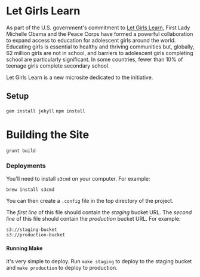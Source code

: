 Let Girls Learn
===============

As part of the U.S. government's commitment to [Let Girls Learn](https://letgirlslearn.peacecorps.gov "Let Girls Learn"), First Lady Michelle Obama and the Peace Corps have formed a powerful collaboration to expand access to education for adolescent girls around the world. Educating girls is essential to healthy and thriving communities but, globally, 62 million girls are not in school, and barriers to adolescent girls completing school are particularly significant. In some countries, fewer than 10% of teenage girls complete secondary school.

Let Girls Learn is a new microsite dedicated to the initiative.

## Setup

`gem install jekyll`
`npm install`

# Building the Site
`grunt build`

### Deployments
You'll need to install `s3cmd` on your computer. For example:

`brew install s3cmd`


You can then create a `.config` file in the top directory of the project.

The *first line* of this file should contain the *staging* bucket URL. The *second line* of this file should contain the *production* bucket URL. For example:

```
s3://staging-bucket
s3://production-bucket
```

#### Running Make

It's very simple to deploy. Run `make staging` to deploy to the staging bucket and `make production` to deploy to production.